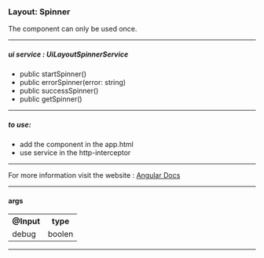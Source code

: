 

### Layout: Spinner
The component can only be used once.

----

##### ui service : UiLayoutSpinnerService
- public startSpinner()
- public errorSpinner(error: string)
- public successSpinner()
- public getSpinner()

----

##### to use:
- add the component in the app.html
- use service in the http-interceptor

----

For more information visit the website :
[Angular Docs](https://angular.io/api/common/http/HttpInterceptor)

----

#### args

<table>
<tr>
  <th>@Input</th>
  <th>type</th>
</tr>
<tr>
  <td>debug</td>
  <td>boolen</td>
</tr>
</table>

----


